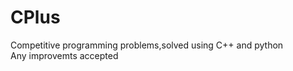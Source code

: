 # CPlus
Competitive programming problems,solved using C++ and python <br />
Any improvemts accepted

